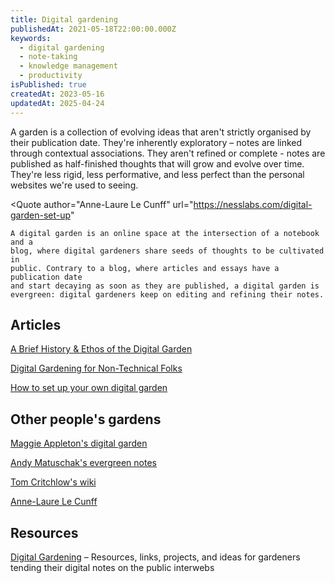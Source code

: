 ```yaml
---
title: Digital gardening
publishedAt: 2021-05-18T22:00:00.000Z
keywords:
  - digital gardening
  - note-taking
  - knowledge management
  - productivity
isPublished: true
createdAt: 2023-05-16
updatedAt: 2025-04-24
---
```


<Quote author="Maggie Appleton" url="https://maggieappleton.com/garden-history">
	A garden is a collection of evolving ideas that aren't strictly organised by
	their publication date. They're inherently exploratory – notes are linked
	through contextual associations. They aren't refined or complete - notes are
	published as half-finished thoughts that will grow and evolve over time.
	They're less rigid, less performative, and less perfect than the personal
	websites we're used to seeing.
</Quote>

<Quote
	author="Anne-Laure Le Cunff"
	url="https://nesslabs.com/digital-garden-set-up"
>
	A digital garden is an online space at the intersection of a notebook and a
	blog, where digital gardeners share seeds of thoughts to be cultivated in
	public. Contrary to a blog, where articles and essays have a publication date
	and start decaying as soon as they are published, a digital garden is
	evergreen: digital gardeners keep on editing and refining their notes.
</Quote>

## Articles

[A Brief History & Ethos of the Digital Garden](https://maggieappleton.com/garden-history)

[Digital Gardening for Non-Technical Folks](https://maggieappleton.com/nontechnical-gardening)

[How to set up your own digital garden](https://nesslabs.com/digital-garden-set-up)

## Other people's gardens

[Maggie Appleton's digital garden](https://maggieappleton.com/garden)

[Andy Matuschak's evergreen notes](https://notes.andymatuschak.org/Evergreen_notes)

[Tom Critchlow's wiki](https://tomcritchlow.com/wiki/)

[Anne-Laure Le Cunff](https://nesslabs.com/digital-garden-set-up)

## Resources

[Digital Gardening](https://github.com/MaggieAppleton/digital-gardeners) – Resources, links, projects, and ideas for gardeners tending their digital notes on the public interwebs
